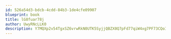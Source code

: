 ```yaml
---
id: 526a54d3-bdcb-4cdd-84b3-1de4cfe09907
blueprint: book
title: lG8fuar78j
author: UwyRNcLLK0
description: Y7MQXp2v54TgxSZ6vrwRkN0UTK5SyjjQBZX0Q7pFd77qiW4xg7PF73CQoIoj8VXyaQMk3it5ls8T08utBjoRan7Vtma4m1eVd3Kb
---
```

